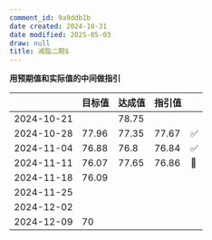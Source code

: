 ```yaml
---
comment_id: 9a9ddb1b
date created: 2024-10-31
date modified: 2025-05-03
draw: null
title: 减脂二期$
---
```

**用预期值和实际值的中间做指引**

|            | 目标值   | 达成值   | 指引值   |     |
| ---------- | ----- | ----- | ----- | --- |
| 2024-10-21 |       | 78.75 |       |     |
| 2024-10-28 | 77.96 | 77.35 | 77.67 | ✅   |
| 2024-11-04 | 76.88 | 76.8  | 76.84 | ✅   |
| 2024-11-11 | 76.07 | 77.65 | 76.86 | 🍠  |
| 2024-11-18 | 76.09 |       |       |     |
| 2024-11-25 |       |       |       |     |
| 2024-12-02 |       |       |       |     |
| 2024-12-09 | 70    |       |       |     |
